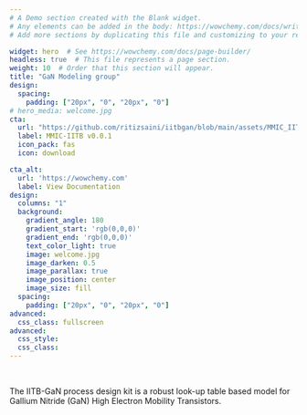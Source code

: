 ```yaml
---
# A Demo section created with the Blank widget.
# Any elements can be added in the body: https://wowchemy.com/docs/writing-markdown-latex/
# Add more sections by duplicating this file and customizing to your requirements.

widget: hero  # See https://wowchemy.com/docs/page-builder/
headless: true  # This file represents a page section.
weight: 10  # Order that this section will appear.
title: "GaN Modeling group"
design:
  spacing:
    padding: ["20px", "0", "20px", "0"]
# hero_media: welcome.jpg   
cta:
  url: "https://github.com/ritizsaini/iitbgan/blob/main/assets/MMIC_IITB.zip?raw=true"
  label: MMIC-IITB v0.0.1
  icon_pack: fas
  icon: download

cta_alt:
  url: 'https://wowchemy.com'
  label: View Documentation
design:
  columns: "1"
  background:
    gradient_angle: 180
    gradient_start: 'rgb(0,0,0)'
    gradient_end: 'rgb(0,0,0)'
    text_color_light: true
    image: welcome.jpg
    image_darken: 0.5
    image_parallax: true
    image_position: center
    image_size: fill
  spacing:
    padding: ["20px", "0", "20px", "0"]
advanced:
  css_class: fullscreen
advanced:
  css_style:
  css_class:
---
```

<br>


 
 The IITB-GaN process design kit is a robust look-up table based model for Gallium Nitride (GaN) High Electron Mobility Transistors.
 <br>

 <br>

 
